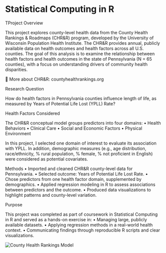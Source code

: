 # Statistical Computing in R

TProject Overview

This project explores county-level health data from the County Health Rankings & Roadmaps (CHR&R) program, developed by the University of Wisconsin Population Health Institute. The CHR&R provides annual, publicly available data on health outcomes and health factors across all U.S. counties. The goal of this analysis is to examine the relationship between health factors and health outcomes in the state of Pennsylvania (N = 65 counties), with a focus on understanding drivers of community health disparities.

🔗 More about CHR&R: countyhealthrankings.org

Research Question

How do health factors in Pennsylvania counties influence length of life, as measured by Years of Potential Life Lost (YPLL) Rate?

Health Factors Considered

The CHR&R conceptual model groups predictors into four domains:
	•	Health Behaviors
	•	Clinical Care
	•	Social and Economic Factors
	•	Physical Environment

In this project, I selected one domain of interest to evaluate its association with YPLL. In addition, demographic measures (e.g., age distribution, race/ethnicity, % rural population, % female, % not proficient in English) were considered as potential covariates.

Methods
	•	Imported and cleaned CHR&R county-level data for Pennsylvania.
	•	Selected outcome: Years of Potential Life Lost Rate.
	•	Chose predictors from one health factor domain, supplemented by demographics.
	•	Applied regression modeling in R to assess associations between predictors and the outcome.
	•	Produced data visualizations to highlight patterns and county-level variation.

Purpose

This project was completed as part of coursework in Statistical Computing in R and served as a hands-on exercise in:
	•	Managing large, publicly available datasets.
	•	Applying regression methods in a real-world health context.
	•	Communicating findings through reproducible R scripts and clear visualizations.

  ![County Health Rankings Model](https://github.com/Aaarpitaa/Statistical_Computing/assets/132159165/2828867b-a4e6-444b-89d4-22eda06851fa)

